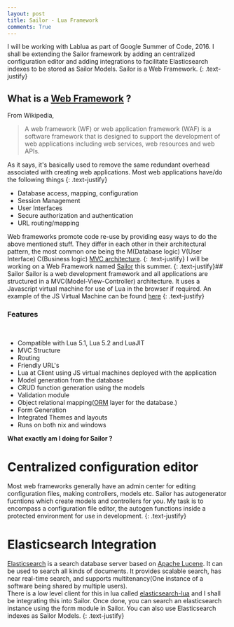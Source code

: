 ```yaml
---
layout: post
title: Sailor - Lua Framework
comments: True
---
```

I will be working with Lablua as part of Google Summer of Code, 2016. I shall be extending the Sailor framework by adding an centralized configuration editor and adding integrations to facilitate Elasticsearch indexes to be stored as Sailor Models. Sailor is a Web Framework.
{: .text-justify}

## What is a [Web Framework]() ?

From Wikipedia,

> A web framework (WF) or web application framework (WAF) is a software framework that is designed to support the development of web applications including web services, web resources and web APIs.

As it says, it's basically used to remove the same redundant overhead associated with creating web applications. Most web applications have/do the following things
{: .text-justify}
- Database access, mapping, configuration
- Session Management
- User Interfaces
- Secure authorization and authentication
- URL routing/mapping

Web frameworks promote code re-use by providing easy ways to do the above mentioned stuff. They differ in each other in their architectural pattern, the most common one being the M(Database logic) V(User Interface) C(Business logic) [MVC architecture](https://en.wikipedia.org/wiki/Model%E2%80%93view%E2%80%93controller).
{: .text-justify}
I will be working on a Web Framework named [Sailor](http://sailorproject.org/) this summer.
{: .text-justify}## Sailor
Sailor is a web development framework and all applications are structured in a MVC(Model-View-Controller) architecture. It uses a Javascript virtual machine for use of Lua in the browser if required. An example of the JS Virtual Machine can be found [here](https://github.com/paulcuth/starlight)
{: .text-justify}
### Features
<br>

* Compatible with Lua 5.1, Lua 5.2 and LuaJIT
* MVC Structure
* Routing
* Friendly URL's
* Lua at Client using JS virtual machines deployed with the application
* Model generation from the database
* CRUD function generation using the models
* Validation module
* Object relational mapping([ORM](https://en.wikipedia.org/wiki/Object-relational_mapping
) layer for the database.)
* Form Generation
* Integrated Themes and layouts
* Runs on both nix and windows


<strong>What exactly am I doing for Sailor ?</strong>


# Centralized configuration editor

Most web frameworks generally have an admin center for editing configuration files, making controllers, models etc. Sailor has autogenerator fucntions which create models and controllers for you. My task is to encompass a configuration file editor, the autogen functions inside a protected environment for use in development.
{: .text-justify}

# Elasticsearch Integration

<a href="https://www.elastic.co/products/elasticsearch">Elasticsearch</a> is a search database server based on <a href="https://lucene.apache.org">Apache Lucene</a>. It can be used to search all kinds of documents. It provides scalable search, has near real-time search, and supports multitenancy(One instance of a software being shared by multiple users). <br> There is a low level client for this in lua called <a href="https://github.com/DhavalKapil/elasticsearch-lua">elasticsearch-lua</a> and I shall be integrating this into Sailor. Once done, you can search an elasticsearch instance using the form module in Sailor. You can also use Elasticsearch indexes as Sailor Models.
{: .text-justify}
>
